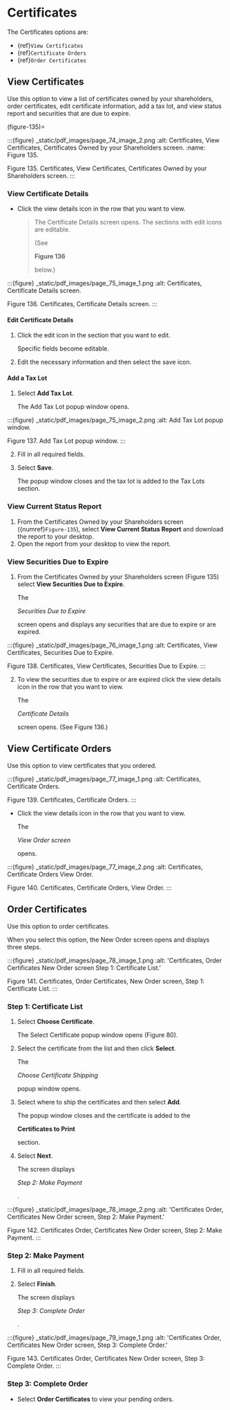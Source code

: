 # Certificates

The Certificates options are:

- {ref}`View Certificates`
- {ref}`Certificate Orders`
- {ref}`Order Certificates`

## View Certificates

Use this option to view a list of certificates owned by your shareholders, order certificates, edit certificate information, add a tax lot, and view status report and securities that are due to expire.

(figure-135)=

:::{figure} _static/pdf_images/page_74_image_2.png
:alt: Certificates, View Certificates, Certificates Owned by your Shareholders screen.
:name: Figure 135.

Figure 135. Certificates, View Certificates, Certificates Owned by your Shareholders screen.
:::

### View Certificate Details

- Click the view details icon in the row that you want to view.

  > The Certificate Details screen opens. The sections with edit icons are editable.
  >
  > (See 
  >
  > **Figure 136**
  >
  >  below.)

:::{figure} _static/pdf_images/page_75_image_1.png
:alt: Certificates, Certificate Details screen.

Figure 136. Certificates, Certificate Details screen.
:::

#### **Edit Certificate Details**

1. Click the edit icon in the section that you want to edit.

   Specific fields become editable.

2. Edit the necessary information and then select the save icon.

#### **Add a Tax Lot**

1. Select **Add Tax Lot**.

   The Add Tax Lot popup window opens.

:::{figure} _static/pdf_images/page_75_image_2.png
:alt: Add Tax Lot popup window.

Figure 137. Add Tax Lot popup window.
:::

2. Fill in all required fields.

3. Select **Save**.

   The popup window closes and the tax lot is added to the Tax Lots section.

### View Current Status Report

1. From the Certificates Owned by your Shareholders screen ({numref}`Figure-135`), select **View Current Status Report** and download the report to your desktop.
2. Open the report from your desktop to view the report.

### View Securities Due to Expire

1. From the Certificates Owned by your Shareholders screen (Figure 135) select **View Securities Due to Expire**.

   The 

   *Securities Due to Expire*

    screen opens and displays any securities that are due to expire or are expired.

:::{figure} _static/pdf_images/page_76_image_1.png
:alt: Certificates, View Certificates, Securities Due to Expire.

Figure 138. Certificates, View Certificates, Securities Due to Expire.
:::

2. To view the securities due to expire or are expired click the view details icon in the row that you want to view.

   The 

   *Certificate Details*

    screen opens. (See Figure 136.)

## View Certificate Orders

Use this option to view certificates that you ordered.

:::{figure} _static/pdf_images/page_77_image_1.png
:alt: Certificates, Certificate Orders.

Figure 139. Certificates, Certificate Orders.
:::

- Click the view details icon in the row that you want to view.

  The 

  *View Order screen*

   opens.

:::{figure} _static/pdf_images/page_77_image_2.png
:alt: Certificates, Certificate Orders View Order.

Figure 140. Certificates, Certificate Orders, View Order.
:::

## Order Certificates

Use this option to order certificates.

When you select this option, the New Order screen opens and displays three steps.

:::{figure} _static/pdf_images/page_78_image_1.png
:alt: 'Certificates, Order Certificates New Order screen Step 1: Certificate List.'

Figure 141. Certificates, Order Certificates, New Order screen, Step 1: Certificate List.
:::

### Step 1: Certificate List

1. Select **Choose Certificate**.

   The Select Certificate popup window opens (Figure 80).

2. Select the certificate from the list and then click **Select**.

   The 

   *Choose Certificate Shipping*

    popup window opens.

3. Select where to ship the certificates and then select **Add**.

   The popup window closes and the certificate is added to the 

   **Certificates to Print**

    section.

4. Select **Next**.

   The screen displays 

   *Step 2: Make Payment*

   .

:::{figure} _static/pdf_images/page_78_image_2.png
:alt: 'Certificates Order, Certificates New Order screen, Step 2: Make Payment.'

Figure 142. Certificates Order, Certificates New Order screen, Step 2: Make Payment.
:::

### Step 2: Make Payment

1. Fill in all required fields.

2. Select **Finish**.

   The screen displays 

   *Step 3: Complete Order*

   .

:::{figure} _static/pdf_images/page_79_image_1.png
:alt: 'Certificates Order, Certificates New Order screen, Step 3: Complete Order.'

Figure 143. Certificates Order, Certificates New Order screen, Step 3: Complete Order.
:::

### Step 3: Complete Order

- Select **Order Certificates** to view your pending orders.
